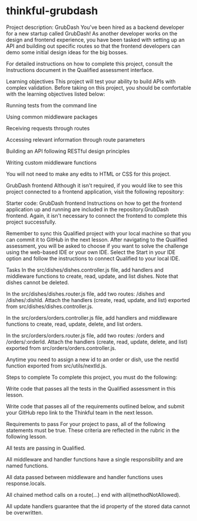 # thinkful-grubdash

Project description: GrubDash
You've been hired as a backend developer for a new startup called GrubDash! As another developer works on the design and frontend experience, you have been tasked with setting up an API and building out specific routes so that the frontend developers can demo some initial design ideas for the big bosses.

For detailed instructions on how to complete this project, consult the Instructions document in the Qualified assessment interface.

Learning objectives
This project will test your ability to build APIs with complex validation. Before taking on this project, you should be comfortable with the learning objectives listed below:

Running tests from the command line

Using common middleware packages

Receiving requests through routes

Accessing relevant information through route parameters

Building an API following RESTful design principles

Writing custom middleware functions

You will not need to make any edits to HTML or CSS for this project.

GrubDash frontend
Although it isn't required, if you would like to see this project connected to a frontend application, visit the following repository:

Starter code: GrubDash frontend
Instructions on how to get the frontend application up and running are included in the repository.GrubDash frontend.
Again, it isn't necessary to connect the frontend to complete this project successfully.

Remember to sync this Qualified project with your local machine so that you can commit it to GitHub in the next lesson. After navigating to the Qualified assessment, you will be asked to choose if you want to solve the challenge using the web-based IDE or your own IDE. Select the Start in your IDE option and follow the instructions to connect Qualified to your local IDE.

Tasks
In the src/dishes/dishes.controller.js file, add handlers and middleware functions to create, read, update, and list dishes. Note that dishes cannot be deleted.

In the src/dishes/dishes.router.js file, add two routes: /dishes and /dishes/:dishId. Attach the handlers (create, read, update, and list) exported from src/dishes/dishes.controller.js.

In the src/orders/orders.controller.js file, add handlers and middleware functions to create, read, update, delete, and list orders.

In the src/orders/orders.router.js file, add two routes: /orders and /orders/:orderId. Attach the handlers (create, read, update, delete, and list) exported from src/orders/orders.controller.js.

Anytime you need to assign a new id to an order or dish, use the nextId function exported from src/utils/nextId.js.

Steps to complete
To complete this project, you must do the following:

Write code that passes all the tests in the Qualified assessment in this lesson.

Write code that passes all of the requirements outlined below, and submit your GitHub repo link to the Thinkful team in the next lesson.

Requirements to pass
For your project to pass, all of the following statements must be true. These criteria are reflected in the rubric in the following lesson.

All tests are passing in Qualified.

All middleware and handler functions have a single responsibility and are named functions.

All data passed between middleware and handler functions uses response.locals.

All chained method calls on a route(...) end with all(methodNotAllowed).

All update handlers guarantee that the id property of the stored data cannot be overwritten.
